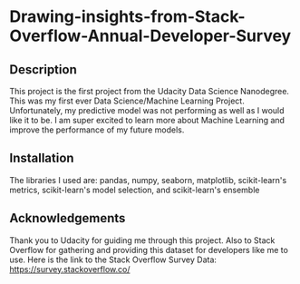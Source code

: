 # Drawing-insights-from-Stack-Overflow-Annual-Developer-Survey

## Description
This project is the first project from the Udacity Data Science Nanodegree. 
This was my first ever Data Science/Machine Learning Project. Unfortunately, my predictive model was not performing as well as I would like it to be. 
I am super excited to learn more about Machine Learning and improve the performance of my future models.

## Installation
The libraries I used are: pandas, numpy, seaborn, matplotlib, scikit-learn's metrics, scikit-learn's model selection, and scikit-learn's ensemble

## Acknowledgements
Thank you to Udacity for guiding me through this project. 
Also to Stack Overflow for gathering and providing this dataset for developers like me to use.
Here is the link to the Stack Overflow Survey Data: https://survey.stackoverflow.co/
